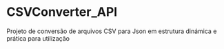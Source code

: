 # CSVConverter_API

Projeto de conversão de arquivos CSV para Json em estrutura dinámica e prática para utilização
